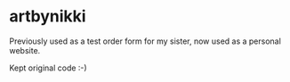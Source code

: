 # artbynikki

Previously used as a test order form for my sister, now used as a personal website.

Kept original code :-)
